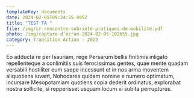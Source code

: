 ```yaml
---
templateKey: documents
date: 2024-02-05T09:24:55.495Z
title: "TEST TA "
file: /img/cr-rencontre-sobriété-pratiques-de-mobilité.pdf
photo: /img/capture-d’écran-2024-02-05-102655.jpg
category: Transition Action - 2023
---
```

<!--StartFragment-->

Eo adducta re per Isauriam, rege Persarum bellis finitimis inligato repellenteque a conlimitiis suis ferocissimas gentes, quae mente quadam versabili hostiliter eum saepe incessunt et in nos arma moventem aliquotiens iuvant, Nohodares quidam nomine e numero optimatum, incursare Mesopotamiam quotiens copia dederit ordinatus, explorabat nostra sollicite, si repperisset usquam locum vi subita perrupturus.

<!--EndFragment-->